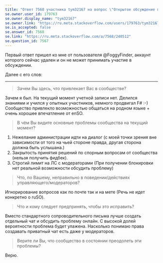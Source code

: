 ```yaml
---
title: "Ответ 7568 участника tym32167 на вопрос \"Открытое обсуждение проблем сообщества\""
se.owner.user_id: 179763
se.owner.display_name: "tym32167"
se.owner.link: "https://ru.meta.stackoverflow.com/users/179763/tym32167"
se.is_accepted: false
se.answer_id: 7568
se.link: "https://ru.meta.stackoverflow.com/a/7568/240512"
se.question_id: 7567
---
```


Первый ответ пришел ко мне от пользователя @FoggyFinder, аккаунт которого сейчас удален и он не может принимать участие в обсуждении. 

Далее с его слов: 

---

> Зачем Вы здесь, что привлекает Вас в сообществе?

Зачем я был. На текущий момент учетной записи нет. Делился знаниями и учился у опытных участников, немного продвигал F# :-)
Сообщество привлекло возможностью общаться на родном языке + очень хорошее впечатление от enSO.

> В чём Вы видите основные проблемы сообщества на текущий момент?

1. Нежелание администрации идти на диалог 
(с моей точки зрения вне зависимости от того на чьей стороне правда, другая сторона должна быть услышана.)
2. Закрытость принятия решений по спорным вопросам от сообщества (нельзя получить фидбек).
3. Строгий лимит на ЛС с модераторами
(При получении блокировки нет реальной возможности обсудить проблему)

> Что, по Вашему, неправильно в поведении/действиях управляющего/модераторов?

Игнорирование вопросов как по почте так и на мете (Речь не идет конкретно о ruSO).

> Что и кому следует предпринять, чтобы это исправить?

Вместо стандартного сопроводительного письма лучше создать отдельный чат и обсудить проблему онлайн. 
С высокой долей вероятности проблема будет улажена. Насколько понимаю права создавать приватный чат есть даже у модераторов.

> Верите ли Вы, что сообщество в состоянии преодолеть эти проблемы?

Верю. 
